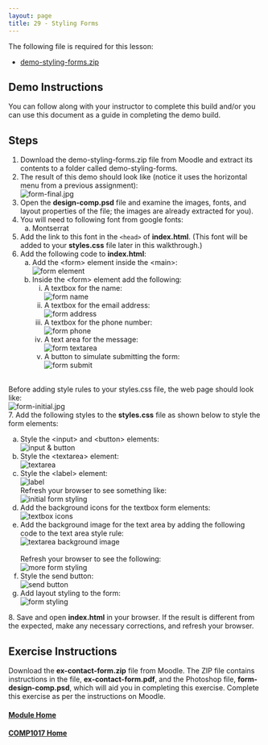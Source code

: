 ```yaml
---
layout: page
title: 29 - Styling Forms
---
```

The following file is required for this lesson:
* [demo-styling-forms.zip](files/demo-styling-forms.zip)

## Demo Instructions
You can follow along with your instructor to complete this build and/or you can use this document as a guide in completing the demo build.

## Steps
1.	Download the demo-styling-forms.zip file from Moodle and extract its contents to a folder called demo-styling-forms.
2.	The result of this demo should look like (notice it uses the horizontal menu from a previous assignment):<br>
![form-final.jpg](files/form-final.jpg)
3.	Open the **design-comp.psd** file and examine the images, fonts, and layout properties of the file; the images are already extracted for you).
4.	You will need to following font from google fonts:<br>
    <ol type="a">
        <li>Montserrat</li>
    </ol>
5.	Add the link to this font in the `<head>` of **index.html**. (This font will be added to your **styles.css** file later in this walkthrough.)
6.	Add the following code to **index.html**:<br>
    <ol type="a">
        <li>Add the &lt;form&gt; element inside the &lt;main&gt;:<br>
        <img src="files/index-code-a.jpg" alt="form element">
        </li>
        <li>Inside the &lt;form&gt; element add the following:
            <ol type="i">
                <li>A textbox for the name:<br>
                <img src="files/index-code-b.jpg" alt="form name">
                </li>
                <li>A textbox for the email address:<br>
                <img src="files/index-code-c.jpg" alt="form address">
                </li>
                <li>A textbox for the phone number:<br>
                <img src="files/index-code-d.jpg" alt="form phone">
                </li>
                <li>A text area for the message:<br>
                <img src="files/index-code-e.jpg" alt="form textarea">
                </li>
                <li>A button to simulate submitting the form:<br>
                <img src="files/index-code-f.jpg" alt="form submit">
                </li>
            </ol>
        </li>
    </ol>
    <br>
Before adding style rules to your styles.css file, the web page should look like:<br>
![form-initial.jpg](files/form-initial.jpg)<br>
7.	Add the following styles to the **styles.css** file as shown below to style the form elements:<br>
    <ol type="a">
        <li>Style the &lt;input&gt; and &lt;button&gt; elements:<br>
        <img src="files/css-styles-a.jpg" alt="input & button">
        </li>
        <li>Style the &lt;textarea&gt; element:<br>
        <img src="files/css-styles-b.jpg" alt="textarea">
        </li>
        <li>Style the &lt;label&gt; element:<br>
        <img src="files/css-styles-c.jpg" alt="label">
        <br>
        Refresh your browser to see something like:<br>
        <img src="files/form-step-2.jpg" alt="initial form styling"><br>
        </li>
        <li>Add the background icons for the textbox form elements:<br>
        <img src="files/css-styles-d.jpg" alt="textbox icons">
        </li>
        <li>Add the background image for the text area by adding the following code to the text area style rule:<br>
        <img src="files/css-styles-e.jpg" alt="textarea background image">
        <br><br>Refresh your browser to see the following:<br>
        <img src="files/form-step-3.jpg" alt="more form styling"><br>
        </li>
        <li>Style the send button:<br>
        <img src="files/css-styles-f.jpg" alt="send button">
        </li>
        <li>Add layout styling to the form:<br>
        <img src="files/css-styles-g.jpg" alt="form styling">
        </li>
    </ol>
8.	Save and open **index.html** in your browser. If the result is different from the expected, make any necessary corrections, and refresh your browser.

## Exercise Instructions
Download the **ex-contact-form.zip** file from Moodle. The ZIP file contains instructions in the file, **ex-contact-form.pdf**, and the Photoshop file, **form-design-comp.psd**, which will aid you in completing this exercise. Complete this exercise as per the instructions on Moodle.

#### [Module Home](../)
#### [COMP1017 Home](../../)